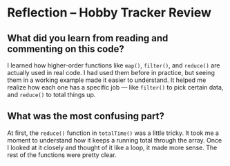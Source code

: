 # Reflection – Hobby Tracker Review

## What did you learn from reading and commenting on this code?

I learned how higher-order functions like `map()`, `filter()`, and `reduce()` are actually used in real code. I had used them before in practice, but seeing them in a working example made it easier to understand. It helped me realize how each one has a specific job — like `filter()` to pick certain data, and `reduce()` to total things up.

## What was the most confusing part?

At first, the `reduce()` function in `totalTime()` was a little tricky. It took me a moment to understand how it keeps a running total through the array. Once I looked at it closely and thought of it like a loop, it made more sense. The rest of the functions were pretty clear.


